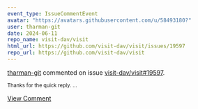 ```yaml
---
event_type: IssueCommentEvent
avatar: "https://avatars.githubusercontent.com/u/58493180?"
user: tharman-git
date: 2024-06-11
repo_name: visit-dav/visit
html_url: https://github.com/visit-dav/visit/issues/19597
repo_url: https://github.com/visit-dav/visit
---
```


<a href='https://github.com/tharman-git' target='_blank'>tharman-git</a> commented on issue <a href='https://github.com/visit-dav/visit/issues/19597' target='_blank'>visit-dav/visit#19597</a>.

<small>Thanks for the quick reply....</small>

<a href='https://github.com/visit-dav/visit/issues/19597' target='_blank'>View Comment</a>